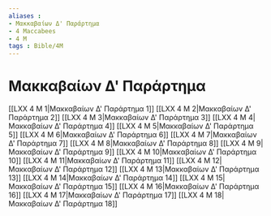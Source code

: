 ```yaml
---
aliases : 
- Μακκαβαίων Δ' Παράρτημα
- 4 Maccabees
- 4 M
tags : Bible/4M
---
```


# Μακκαβαίων Δ' Παράρτημα

[[LXX 4 M 1|Μακκαβαίων Δ' Παράρτημα 1]]
[[LXX 4 M 2|Μακκαβαίων Δ' Παράρτημα 2]]
[[LXX 4 M 3|Μακκαβαίων Δ' Παράρτημα 3]]
[[LXX 4 M 4|Μακκαβαίων Δ' Παράρτημα 4]]
[[LXX 4 M 5|Μακκαβαίων Δ' Παράρτημα 5]]
[[LXX 4 M 6|Μακκαβαίων Δ' Παράρτημα 6]]
[[LXX 4 M 7|Μακκαβαίων Δ' Παράρτημα 7]]
[[LXX 4 M 8|Μακκαβαίων Δ' Παράρτημα 8]]
[[LXX 4 M 9|Μακκαβαίων Δ' Παράρτημα 9]]
[[LXX 4 M 10|Μακκαβαίων Δ' Παράρτημα 10]]
[[LXX 4 M 11|Μακκαβαίων Δ' Παράρτημα 11]]
[[LXX 4 M 12|Μακκαβαίων Δ' Παράρτημα 12]]
[[LXX 4 M 13|Μακκαβαίων Δ' Παράρτημα 13]]
[[LXX 4 M 14|Μακκαβαίων Δ' Παράρτημα 14]]
[[LXX 4 M 15|Μακκαβαίων Δ' Παράρτημα 15]]
[[LXX 4 M 16|Μακκαβαίων Δ' Παράρτημα 16]]
[[LXX 4 M 17|Μακκαβαίων Δ' Παράρτημα 17]]
[[LXX 4 M 18|Μακκαβαίων Δ' Παράρτημα 18]]

